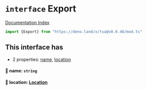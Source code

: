 # `interface` Export

[Documentation Index](../README.md)

```ts
import {Export} from "https://deno.land/x/tsa@v0.0.46/mod.ts"
```

## This interface has

- 2 properties:
[name](#-name-string),
[location](#-location-location)


#### 📄 name: `string`



#### 📄 location: [Location](../interface.Location/README.md)



